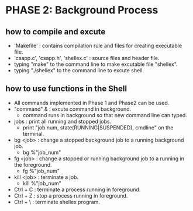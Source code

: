 # PHASE 2: Background Process

## how to compile and excute
- 'Makefile' : contains compilation rule and files for creating executable file.
- 'csapp.c', 'csapp.h', 'shellex.c' : source files and header file.
- typing "make" to the command line to make excutable file "shellex".
- typing "./shellex" to the command line to excute shell.

## how to use functions in the Shell
- All commands implemented in Phase 1 and Phase2 can be used.
- "command" & : excute command in background.
  - command runs in background so that new command line can typed. 
- jobs : print all running and stopped jobs.
  - print "job num, state(RUNNING|SUSPENDED), cmdline" on the terminal. 
- bg \<job> : change a stopped background job to a running background job.
  - bg %"job_num"
- fg \<job> : change a stopped or running background job to a running in the foreground.
  - fg %"job_num"
- kill \<job> : terminate a job.
  - kill %"job_num" 
- Ctrl + C : terminate a process running in foreground.
- Ctrl + Z : stop a process running in foreground.
- Ctrl + \ : terminate shellex program.